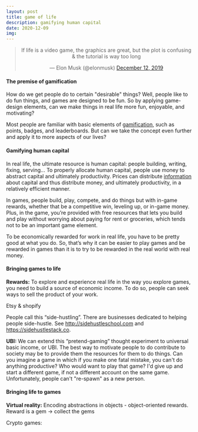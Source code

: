 ```yaml
---
layout: post
title: game of life
description: gamifying human capital
date: 2020-12-09
img:
---
```


<center><blockquote class="twitter-tweet"><p lang="en" dir="ltr">If life is a video game, the graphics are great, but the plot is confusing &amp; the tutorial is way too long</p>&mdash; Elon Musk (@elonmusk) <a href="https://twitter.com/elonmusk/status/1205030950750412800?ref_src=twsrc%5Etfw">December 12, 2019</a></blockquote></center> <script async src="https://platform.twitter.com/widgets.js" charset="utf-8"></script>

#### The premise of gamification

How do we get people do to certain "desirable" things? Well, people like to do fun things, and games are designed to be fun. So by applying game-design elements, can we make things in real life more fun, enjoyable, and motivating?

Most people are familiar with basic elements of [gamification](https://en.wikipedia.org/wiki/Gamification), such as points, badges, and leaderboards. But can we take the concept even further and apply it to more aspects of our lives?

#### Gamifying human capital

In real life, the ultimate resource is human capital: people building, writing, fixing, serving... To properly allocate human capital, people use money to abstract capital and ultimately productivity. Prices can distribute [information](https://www.danheld.com/blog/2019/12/27/the-information-theory-of-money) about capital and thus distribute money, and ultimately productivity, in a relatively efficient manner.

In games, people build, play, compete, and do things but with in-game rewards, whether that be a competitive win, leveling up, or in-game money. Plus, in the game, you’re provided with free resources that lets you build and play without worrying about paying for rent or groceries, which tends not to be an important game element.

To be economically rewarded for work in real life, you have to be pretty good at what you do. So, that’s why it can be easier to play games and be rewarded in games than it is to try to be rewarded in the real world with real money.

#### Bringing games to life

**Rewards:** To explore and experience real life in the way you explore games, you need to build a source of economic income. To do so, people can seek ways to sell the product of your work. 

Etsy & shopify

People call this “side-hustling”. There are businesses dedicated to helping people side-hustle. See http://sidehustleschool.com and https://sidehustlestack.co.

**UBI:** We can extend this “pretend-gaming” thought experiment to universal basic income, or UBI. The best way to motivate people to do contribute to society may be to provide them the resources for them to do things. Can you imagine a game in which if you make one fatal mistake, you can't do anything productive? Who would want to play that game? I'd give up and start a different game, if not a different account on the same game. Unfortunately, people can't "re-spawn" as a new person.

#### Bringing life to games

**Virtual reality:** Encoding abstractions in objects - object-oriented rewards. Reward is a gem -> collect the gems

Crypto games: 